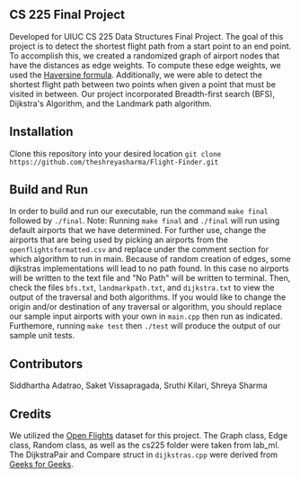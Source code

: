 ## CS 225 Final Project 
Developed for UIUC CS 225 Data Structures Final Project. The goal of this project is to detect the shortest flight path from a start point to an end point. To accomplish this, we created a randomized graph of airport nodes that have the distances as edge weights. To compute these edge weights, we used the [Haversine formula](https://en.wikipedia.org/wiki/Haversine_formula). Additionally, we were able to detect the shortest flight path between two points when given a point that must be visited in between. Our project incorporated Breadth-first search (BFS), Dijkstra's Algorithm, and the Landmark path algorithm.

## Installation
Clone this repository into your desired location `git clone https://github.com/theshreyasharma/Flight-Finder.git`

## Build and Run
In order to build and run our executable, run the command `make final` followed by `./final`. Note: Running `make final` and `./final` will run using default airports that we have determined. For further use, change the airports that are being used by picking an airports from the `openflightsformatted.csv` and replace under the comment section for which algorithm to run in main. Because of random creation of edges, some dijkstras implementations will lead to no path found. In this case no airports will be written to the text file and "No Path" will be written to terminal. Then, check the files `bfs.txt`, `landmarkpath.txt`, and `dijkstra.txt` to view the output of the traversal and both algorithms. If you would like to change the origin and/or destination of any traversal or algorithm, you should replace our sample input airports with your own in `main.cpp` then run as indicated. Furthemore, running `make test` then `./test` will produce the output of our sample unit tests.

## Contributors
Siddhartha Adatrao, Saket Vissapragada, Sruthi Kilari, Shreya Sharma

## Credits
We utilized the [Open Flights](https://openflights.org/data.html) dataset for this project. The Graph class, Edge class, Random class, as well as the cs225 folder were taken from lab_ml.
The DijkstraPair and Compare struct in `dijkstras.cpp` were derived from [Geeks for Geeks](https://www.geeksforgeeks.org/stl-priority-queue-for-structure-or-class/).
